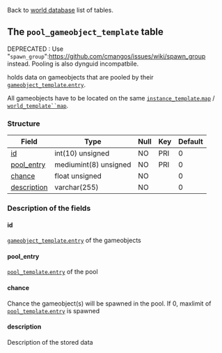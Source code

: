 Back to [world database](https://github.com/cmangos/issues/wiki/Mangosdb_struct) list of tables.

## The `pool_gameobject_template` table

DEPRECATED : Use "`spawn_group`":https://github.com/cmangos/issues/wiki/spawn_group instead. Pooling is also dynguid incompatbile.

holds data on gameobjects that are pooled by their [`gameobject_template`.`entry`](gameobject_template#entry).

All gameobjects have to be located on the same [`instance_template`.`map`](https://github.com/cmangos/issues/wiki/instance_template#map) / [`world_template``map`](https://github.com/cmangos/issues/wiki/world_template#map).

### Structure

| Field | Type | Null | Key | Default |
| --- | --- | --- | --- | --- |
|[id](pool_creature_template#id)|int(10) unsigned|NO|PRI|0|||
|[pool_entry](pool_creature_template#pool_entry)|mediumint(8) unsigned|NO|PRI|0|||
|[chance](pool_creature_template#chance)|float unsigned|NO||0|||
|[description](pool_creature_template#description)|varchar(255)|NO||0|||

### Description of the fields

#### id

[`gameobject_template`.`entry`](gameobject_template#entry) of the gameobjects

#### pool_entry

[`pool_template`.`entry`](pool_template#entry) of the pool

#### chance

Chance the gameobject(s) will be spawned in the pool. 
If 0, maxlimit of [`pool_template`.`entry`](pool_template#entry) is spawned

#### description

Description of the stored data